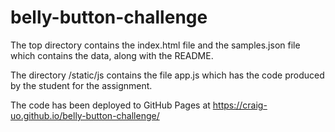 # belly-button-challenge

The top directory contains the index.html file and the samples.json file which contains the data, along with the README.

The directory /static/js contains the file app.js which has the code produced by the student for the assignment.

The code has been deployed to GitHub Pages at https://craig-uo.github.io/belly-button-challenge/

